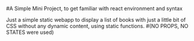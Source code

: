 #A Simple Mini Project, to get familiar with react environment and syntax

Just a simple static webapp to display a list of books with just a little bit of CSS without any dynamic content, using static functions.
#(NO PROPS, NO STATES were used)
